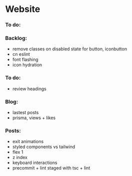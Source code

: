 # Website

### To do:

### Backlog:

- remove classes on disabled state for button, iconbutton
- cn eslint
- font flashing
- icon hydration

### To do:

- review headings

### Blog:

- lastest posts
- prisma, views + likes

### Posts:

- exit animations
- styled components vs tailwind
- flex 1
- z index
- keyboard interactions
- precommit + lint staged with tsc + lint
